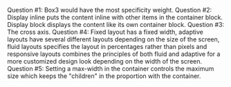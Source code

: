 Question #1: Box3 would have the most specificity weight.
Question #2: Display inline puts the content inline with other items in the container block. Display block displays the content like its own container block. 
Question #3: The cross axis.
Question #4: Fixed layout has a fixed width, adaptive layouts have several different layouts depending on the size of the screen, fluid layouts specifies the layout in percentages rather than pixels and responsive layouts combines the principles of both fluid and adaptive for a more customized design look depending on the width of the screen. 
Question #5: Setting a max-width in the container controls the maximum size which keeps the "children" in the proportion with the container. 